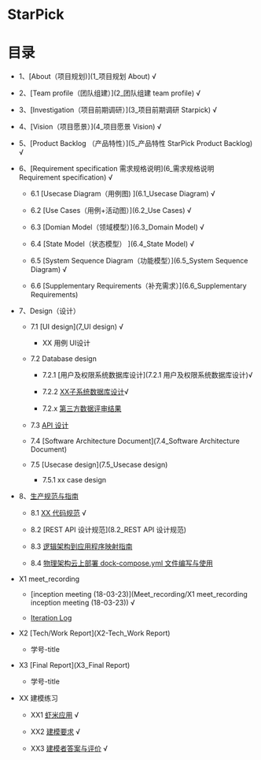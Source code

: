 # StarPick

# [](#TOC)目录
 
* 1、[About（项目规划)](1_项目规划 About) √

* 2、[Team profile（团队组建）](2_团队组建 team profile) √

* 3、[Investigation（项目前期调研）](3_项目前期调研 Starpick) √

* 4、[Vision（项目愿景）](4_项目愿景 Vision) √

* 5、[Product Backlog （产品特性）](5_产品特性 StarPick Product Backlog) √

* 6、[Requirement specification 需求规格说明](6_需求规格说明 Requirement specification) √

  - 6.1 [Usecase Diagram（用例图) ](6.1_Usecase Diagram) √

  - 6.2 [Use Cases（用例+活动图）](6.2_Use Cases) √

  - 6.3 [Domian Model（领域模型）](6.3_Domain Model) √

  - 6.4 [State Model（状态模型） ](6.4_State Model) √

  - 6.5 [System Sequence Diagram（功能模型）](6.5_System Sequence Diagram) √
  - 6.6 [Supplementary Requirements（补充需求）](6.6_Supplementary Requirements)

* 7、Design（设计）

  - 7.1 [UI design](7_UI design) √
 
     - XX 用例 UI设计

  - 7.2 Database design

     - 7.2.1 [用户及权限系统数据库设计](7.2.1 用户及权限系统数据库设计)√

     - 7.2.2 [XX子系统数据库设计](7.2.2数据库设计)√

     - 7.2.x [第三方数据评审结果](7.2.x_第三方数据评审结果)

  - 7.3 [API 设计](7.3_API设计)

  - 7.4 [Software Architecture Document](7.4_Software Architecture Document)

  - 7.5 [Usecase design](7.5_Usecase design)

     - 7.5.1 xx case design

* 8、[生产规范与指南](8_生产规范与指南)  

  - 8.1 [XX 代码规范](8_生产规范与指南) √

  - 8.2 [REST API 设计规范](8.2_REST API 设计规范)
  
  - 8.3 [逻辑架构到应用程序映射指南](8.3_逻辑架构到应用程序映射指南)
  
  - 8.4 [物理架构云上部署 dock-compose.yml 文件编写与使用](8.4_物理架构云上部署)

* X1 meet_recording

  - [inception meeting (18-03-23)](Meet_recording/X1 meet_recording inception meeting (18-03-23)) √
  
  - [Iteration Log](Iteration)

* X2 [Tech/Work Report](X2-Tech_Work Report)

   - 学号-title
* X3 [Final Report](X3_Final Report)

   - 学号-title
  
* XX 建模练习

  - XX1 [虾米应用](XX建模练习/XX1_虾米音乐文档.md) √
 
  - XX2 [建模要求](XX建模练习/XX2_建模要求.md) √ 
 
  - XX3 [建模者答案与评价](XX建模练习/XX3_建模者答案与评价.md) √
